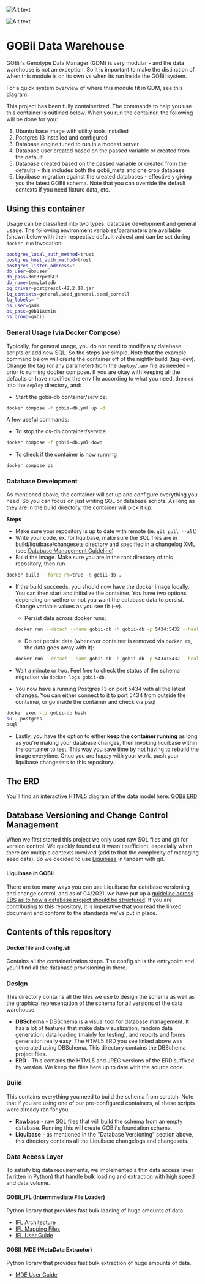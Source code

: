 ![Alt text](https://thumbnails-photos.amazon.com/v1/thumbnail/jlO5R-FlQi2jc7XIDi0WIw?viewBox=1153%2C328&ownerId=A3RL6H4CGV9EDF&groupShareToken=BMjypj3yTjKYQZeEzFAEUw.WzZF0j057nuvZB9AjXgh1l "EBS Project")

![Alt text](https://thumbnails-photos.amazon.com/v1/thumbnail/BoKZcnoqRbu1FA5S-pq0FQ?viewBox=860%2C430&ownerId=A3RL6H4CGV9EDF&groupShareToken=3nBmqRPHRkOSNoFCzXXJxA.g3lrRb25_s0FjHtiFfscnu "GOBii Project")

# GOBii Data Warehouse

GOBii's Genotype Data Manager (GDM) is very modular - and the data warehouse is not an exception. So it is important to make the distinction of when this module is on its own vs when its run inside the GOBii system.

For a quick system overview of where this module fit in GDM, see this [diagram](https://gobiiproject.atlassian.net/wiki/spaces/GD/pages/91717797/System+Architecture). 

This project has been fully containerized. The commands to help you use this container is outlined below. When you run the container, the following will be done for you:

1. Ubuntu base image with utility tools installed
2. Postgres 13 installed and configured
3. Database engine tuned to run in a modest server
4. Database user created based on the passed variable or created from the default
5. Database created based on the passed variable or created from the defaults - this includes both the gobii_meta and one crop database
6. Liquibase migration against the created databases - effectively giving you the latest GOBii schema. Note that you can override the default contexts if you need fixture data, etc.

## Using this container

Usage can be classified into two types: database development and general usage. The following environment variables/parameters are available (shown below with their respective default values) and can be set during `docker run` invocation:

```bash
postgres_local_auth_method=trust
postgres_host_auth_method=trust
postgres_listen_address=*
db_user=ebsuser
db_pass=3nt3rpr1SE!
db_name=templatedb
pg_driver=postgresql-42.2.10.jar
lq_contexts=general,seed_general,seed_cornell
lq_labels=''
os_user=gadm
os_pass=g0b11Admin
os_group=gobii
```

### General Usage (via Docker Compose)

Typically, for general usage, you do not need to modify any database scripts or add new SQL. So the steps are simple. 
Note that the example command below will create the container off of the nightly build (tag=dev). Change the tag (or any parameter) from the `deploy/.env` file as needed - prior to running docker compose.
If you are okay with keeping all the defaults or have modified the env file according to what you need, then `cd` into the `deploy` directory, and:

* Start the gobii-db container/service:
```bash
docker compose -f gobii-db.yml up -d
```

A few useful commands:

* To stop the cs-db container/service
```bash
docker compose -f gobii-db.yml down
```
* To check if the container is now running
```bash
docker compose ps
```


### Database Development

As mentioned above, the container will set up and configure everything you need. So you can focus on just writing SQL or database scripts. As long as they are in the build directory, the container will pick it up.

**Steps**


* Make sure your repository is up to date with remote (ie. `git pull --all`)
* Write your code, ex. for liquibase, make sure the SQL files are in build/liquibase/changesets directory and specified in a changelog XML (see [Database Management Guideline](https://ebsproject.atlassian.net/wiki/spaces/DB/pages/104235022/Database+Change+Management))
* Build the image. Make sure you are in the root directory of this repository, then run

```bash  
docker build --force-rm=true -t gobii-db .
```
* If the build succeeds, you should now have the docker image locally. You can then start and initialize the container. You have two options depending on wether or not you want the database data to persist. Change variable values as you see fit (-v).
	* Persist data across docker runs: 
	```bash 
	docker run --detach --name gobii-db -h gobii-db -p 5434:5432 --health-cmd="pg_isready -U postgres || exit 1" -e "db_name=gobii_db" -e "db_user=kevin" -e "lq_contexts=general,seed_general,seed_cornell" -v gobii_postgres_etc:/etc/postgresql -v gobii_postgres_log:/var/log/postgresql -v gobii_postgres_lib:/var/lib/postgresql -it gobii-db:latest
	```
	* Do not persist data (whenever container is removed via `docker rm`, the data goes away with it): 
	```bash
	docker run --detach --name gobii-db -h gobii-db -p 5434:5432 --health-cmd="pg_isready -U postgres || exit 1" -e "db_name=gobii_db" -e "db_user=kevin" -e "lq_contexts=general,seed_general,seed_cornell" -it gobii-db:latest
	```

* Wait a minute or two. Feel free to check the status of the schema migration via `docker logs gobii-db`.
* You now have a running Postgres 13 on port 5434 with all the latest changes. You can either connect to it to port 5434 from outside the container, or go inside the container and check via psql

```bash
docker exec -ti gobii-db bash
su - postgres
psql
```
* Lastly, you have the option to either **keep the container running** as long as you're making your database changes, then invoking liquibase within the container to test. This way you save time by not having to rebuild the image everytime. Once you are happy with your work, push your liquibase changesets to this repository.



## The ERD

You'll find an interactive HTML5 diagram of the data model here: [GOBii ERD](https://gobiiproject.atlassian.net/wiki/spaces/GDW/pages/249200646/Entity+Relationship+Diagram)


## Database Versioning and Change Control Management

When we first started this project we only used raw SQL files and git for version control. We quickly found out it wasn't sufficient, especially when there are multiple contexts involved (add to that the complexity of managing seed data). So we decided to use [Liquibase](https://www.liquibase.org/) in tandem with git. 

#### Liquibase in GOBii

There are too many ways you can use Liquibase for database versioning and change control, and as of 04/2021, we have put up a [guideline across EBS as to how a database project should be structured](https://ebsproject.atlassian.net/wiki/spaces/DB/pages/29006528708/EBS+Database+Project+Structure). If you are contributing to this repository, it is imperative that you read the linked document and conform to the standards we've put in place.


## Contents of this repository


#### Dockerfile and config.sh
Contains all the containerization steps. The config.sh is the entrypoint and you'll find all the database provisioning in there.

### Design

This directory contains all the files we use to design the schema as well as the graphical representation of the schema for all versions of the data warehouse.

* **DBSchema** - DBSchema is a visual tool for database management. It has a lot of features that make data visualization, random data generation, data loading (mainly for testing), and reports and forms generation really easy. The HTML5 ERD you see linked above was generated using DBSchema. This directory contains the DBSchema project files. 
* **ERD** - This contains the HTML5 and JPEG versions of the ERD suffixed by version. We keep the files here up to date with the source code.


### Build

This contains everything you need to build the schema from scratch. Note that if you are using one of our pre-configured containers, all these scripts were already ran for you.

* **Rawbase** - raw SQL files that will build the schema from an empty database. Running this will create GOBii's foundation schema.
* **Liquibase** - as mentioned in the "Database Versioning" section above, this directory contains all the Liquibase changelogs and changesets.

### Data Access Layer

To satisfy big data requirements, we implemented a thin data access layer (written in Python) that handle bulk loading and extraction with high speed and data volume.

#### GOBII_IFL (Intermmediate File Loader)

Python library that provides fast bulk loading of huge amounts of data.

* [IFL Architecture](https://gobiiproject.atlassian.net/wiki/spaces/GDW/pages/257589467/IFL+Architecture)
* [IFL Mapping Files](https://gobiiproject.atlassian.net/wiki/spaces/GDW/pages/257589483/IFL+Mapping+Files)
* [IFL User Guide](https://gobiiproject.atlassian.net/wiki/spaces/GDW/pages/257589524/IFL+User+Guide)

#### GOBII_MDE (MetaData Extractor)

Python library that provides fast bulk extraction of huge amounts of data.

* [MDE User Guide](https://gobiiproject.atlassian.net/wiki/spaces/GDW/pages/260178249/MDE+User+Guide)




